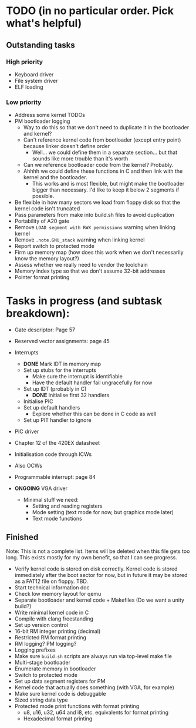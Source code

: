 # TODO (in no particular order. Pick what's helpful)

## Outstanding tasks

### High priority

- Keyboard driver
- File system driver
- ELF loading

### Low priority

- Address some kernel TODOs
- PM bootloader logging
  - Way to do this so that we don't need to duplicate it in the bootloader and kernel?
  - Can't reference kernel code from bootloader (except entry point) because linker doesn't define order
    - Well... we could define them in a separate section... but that sounds like more trouble than it's worth
  - Can we reference bootloader code from the kernel? Probably.
  - Ahhhh we could define these functions in C and then link with the kernel and the bootloader.
    - This works and is most flexible, but might make the bootloader bigger than necessary. I'd like to keep it below 2 segments if possible.
- Be flexible in how many sectors we load from floppy disk so that the kernel code isn't truncated
- Pass parameters from make into build.sh files to avoid duplication
- Portability of A20 gate
- Remove `LOAD segment with RWX permissions` warning when linking kernel
- Remove `.note.GNU_stack` warning when linking kernel
- Report switch to protected mode
- Firm up memory map (how does this work when we don't necessarily know the memory layout?)
- Assess whether we really need to vendor the toolchain
- Memory index type so that we don't assume 32-bit addresses
- Pointer format printing

# Tasks in progress (and subtask breakdown):
- Gate descriptor: Page 57
- Reserved vector assignments: page 45

- Interrupts
  - __DONE__ Mark IDT in memory map 
  - Set up stubs for the interrupts
    - Make sure the interrupt is identifiable
    - Have the default handler fail ungracefully for now
  - Set up IDT (probably in C)
    - __DONE__ Initialise first 32 handlers
  - Initialise PIC
  - Set up default handlers
    - Explore whether this can be done in C code as well
  - Set up PIT handler to ignore

-  PIC driver
  - Chapter 12 of the 420EX datasheet
  - Initialisation code through ICWs
  - Also OCWs
  - Programmable interrupt: page 84

- __ONGOING__ VGA driver
  - Minimal stuff we need:
    - Setting and reading registers
    - Mode setting (text mode for now, but graphics mode later)
    - Text mode functions

## Finished

Note: This is not a complete list. Items will be deleted when this file gets too long.
This exists mostly for my own benefit, so that I can see progress.

- Verify kernel code is stored on disk correctly. Kernel code is stored immediately after the boot sector for now, but in future it may be stored as a FAT12 file on floppy. TBD.
- Start technical information doc
- Check low memory layout for qemu
- Separate bootloader and kernel code + Makefiles (Do we want a unity build?)
- Write minimal kernel code in C
- Compile with clang freestanding
- Set up version control
- 16-bit RM integer printing (decimal)
- Restricted RM format printing
- RM logging? PM logging?
- Logging prefixes
- Make sure `build.sh` scripts are always run via top-level make file
- Multi-stage bootloader
- Enumerate memory in bootloader
- Switch to protected mode
- Set up data segment registers for PM
- Kernel code that actually does something (with VGA, for example)
- Make sure kernel code is debuggable
- Sized string data type
- Protected mode print functions with format printing
  - u8, u16, u32, u64 and i8, etc. equivalents for format printing
  - Hexadecimal format printing
